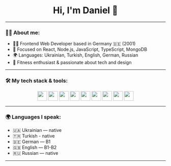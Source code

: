 <h1 align="center">Hi, I'm Daniel 👋</h1>

---

### 👨‍💻 About me:

- 🧑‍💻 Frontend Web Developer based in Germany 🇩🇪 (2001)
- 🚀 Focused on React, Node.js, JavaScript, TypeScript, MongoDB
- 🌍 Languages: Ukrainian, Turkish, English, German, Russian
- 💪 Fitness enthusiast & passionate about tech and design

---

### 🛠️ My tech stack & tools:

<div align="center">
  <img src="https://cdn.jsdelivr.net/gh/devicons/devicon/icons/javascript/javascript-original.svg" height="30" />
  <img src="https://cdn.jsdelivr.net/gh/devicons/devicon/icons/typescript/typescript-original.svg" height="30" />
  <img src="https://cdn.jsdelivr.net/gh/devicons/devicon/icons/react/react-original.svg" height="30" />
  <img src="https://cdn.jsdelivr.net/gh/devicons/devicon/icons/nodejs/nodejs-original.svg" height="30" />
  <img src="https://cdn.jsdelivr.net/gh/devicons/devicon/icons/express/express-original.svg" height="30" />
  <img src="https://cdn.jsdelivr.net/gh/devicons/devicon/icons/mongodb/mongodb-original.svg" height="30" />
  <img src="https://cdn.jsdelivr.net/gh/devicons/devicon/icons/postgresql/postgresql-original.svg" height="30" />
  <img src="https://cdn.jsdelivr.net/gh/devicons/devicon/icons/git/git-original.svg" height="30" />
  <img src="https://cdn.jsdelivr.net/gh/devicons/devicon/icons/docker/docker-original.svg" height="30" />
</div>

---

### 🌍 Languages I speak:

- 🇺🇦 Ukrainian — native  
- 🇹🇷 Turkish - native
- 🇩🇪 German — B1  
- 🇬🇧 English — B1-B2
- 🇷🇺 Russian — native  

---
